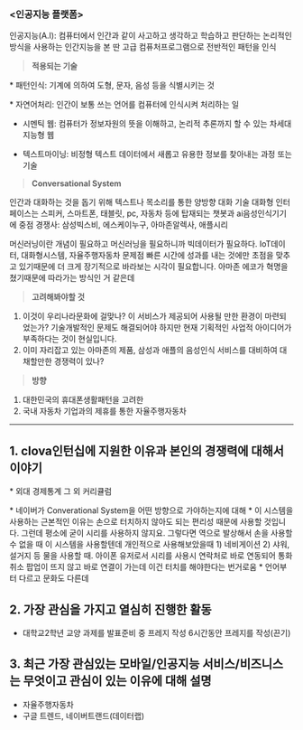 ### **<인공지능 플랫폼>**

인공지능(A.I): 컴퓨터에서 인간과 같이 사고하고 생각하고 학습하고 판단하는 논리적인 방식을 사용하는 인간지능을 본 딴 고급 컴퓨처프로그램으로 전반적인 패턴을 인식

>**적용되는 기술**

<p>* 패턴인식: 기계에 의하여 도형, 문자, 음성 등을 식별시키는 것</p>
* 자연어처리: 인간이 보통 쓰는 언어를 컴퓨터에 인식시켜 처리하는 일  

* 시멘틱 웹: 컴퓨터가 정보자원의 뜻을 이해하고, 논리적 추론까지 할 수 있는 차세대 지능형 웹  

* 텍스트마이닝: 비정형 텍스트 데이터에서 새롭고 유용한 정보를 찾아내는 과정 또는 기술

>**Conversational System**  

인간과 대화하는 것을 돕기 위해 텍스트나 목소리를 통한 양방향 대화 기술
대화형 인터페이스는 스피커, 스마트폰, 태블릿, pc, 자동차 등에 탑재되는 챗봇과 ai음성인식기기에 중점
경쟁사: 삼성빅스비, 에스케이누구, 아마존알렉사, 애플시리

머신러닝이란 개념이 필요하고 머신러닝을 필요하니까 빅데이터가 필요하다.
IoT데이터, 대화형시스템, 자율주행자동차
문제점 빠른 시간에 성과를 내는 것에만 초점을 맞추고 있기때문에 더 크게 장기적으로 바라보는 시각이 필요합니다.
아마존  에코가 혁명을 쳤기때문에 따라가는 방식인 거 같은데 

>**고려해봐야할 것**

1. 이것이 우리나라문화에 걸맞나?
이 서비스가 제공되어 사용될 만한 환경이 마련되었는가?
기술개발적인 문제도 해결되어야 하지만 현재 기획적인 사업적 아이디어가 부족하다는 것이 현실입니다.
2. 이미 자리잡고 있는 아마존의 제품, 삼성과 애플의 음성인식 서비스를 대비하여 대채할만한 경쟁력이 있나?

>**방향**

1. 대한민국의 휴대폰생활패턴을 고려한
2. 국내 자동차 기업과의 제휴를 통한 자율주행자동차

---

## 1. clova인턴십에 지원한 이유과 본인의 경쟁력에 대해서 이야기  
<p>* 외대 경제통계 그 외 커리큘럼</p>
* 네이버가 Converational System을 어떤 방향으로 가야하는지에 대해
* 이 시스템을 사용하는 근본적인 이유는 손으로 터치하지 않아도 되는 편리성 때문에 사용할 것입니다. 그런데 평소에 굳이 시리를 사용하지 않지요. 그렇다면 역으로 발상해서 손을 사용할 수 없을 때 이 시스템을 사용할텐데 개인적으로 사용해보았을때 1) 네비게이션 2) 샤워, 설거지 등 물을 사용할 때.
아이폰 유저로서 시리를 사용시 연락처로 바로 연동되어 통화 취소 팝업이 뜨지 않고 바로 연결이 가는데 이건 터치를 해야한다는 번거로움
* 언어부터 다르고 문화도 다른데 

## 2. 가장 관심을 가지고 열심히 진행한 활동  
* 대학교2학년 교양 과제를 발표준비 중 프레지 작성 6시간동안 프레지를 작성(끈기)

## 3. 최근 가장 관심있는 모바일/인공지능 서비스/비즈니스는 무엇이고 관심이 있는 이유에 대해 설명
* 자율주행자동차
* 구글 트렌드, 네이버트랜드(데이터랩)






